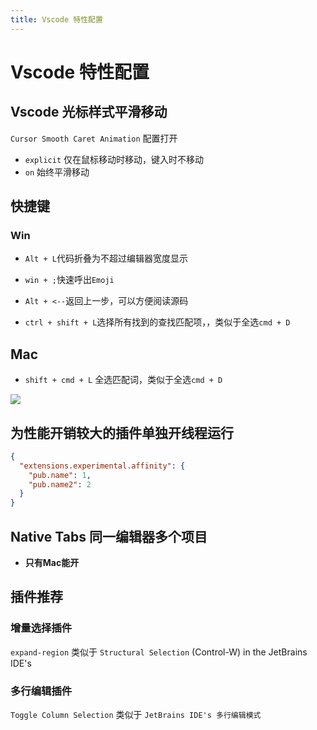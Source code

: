 ```yaml
---
title: Vscode 特性配置
---
```


# Vscode 特性配置

## Vscode 光标样式平滑移动

`Cursor Smooth Caret Animation` 配置打开

- `explicit` 仅在鼠标移动时移动，键入时不移动
- `on` 始终平滑移动

## 快捷键

### Win

- `Alt + L`代码折叠为不超过编辑器宽度显示

- `win + ;`快速呼出`Emoji`

- `Alt + <--`返回上一步，可以方便阅读源码

- `ctrl + shift + L`选择所有找到的查找匹配项，，类似于全选`cmd + D`

## Mac

- `shift + cmd + L` 全选匹配词，类似于全选`cmd + D`

![](https://github.com/lokalise/i18n-ally/assets/96854855/6fa34a26-f6b5-4bcd-a64a-5a66c8d52069)

## 为性能开销较大的插件单独开线程运行

```json
{
  "extensions.experimental.affinity": {
    "pub.name": 1,
    "pub.name2": 2
  }
}
```

## Native Tabs 同一编辑器多个项目

- **只有Mac能开**

## 插件推荐

### 增量选择插件

`expand-region` 类似于 `Structural Selection` (Control-W) in the JetBrains IDE's 

### 多行编辑插件

`Toggle Column Selection` 类似于 `JetBrains IDE's 多行编辑模式`
